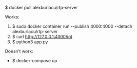 $ docker pull alexburlacu/rtp-server

Works:
1. $ sudo docker container run --publish 4000:4000 --detach alexburlacu/rtp-server 
2. $ curl http://127.0.0.1:4000/iot
3.  $ python3 app.py 

Doesn't work:
- $ docker-compose up


